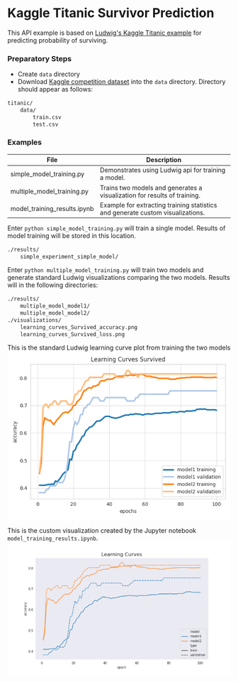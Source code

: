 # Kaggle Titanic Survivor Prediction

This API example is based on [Ludwig's Kaggle Titanic example](https://ludwig-ai.github.io/ludwig-docs/examples/#kaggles-titanic-predicting-survivors) for predicting probability of surviving. 

### Preparatory Steps
* Create `data` directory
* Download [Kaggle competition dataset](https://www.kaggle.com/c/titanic/data) into the `data` directory.  Directory should
appear as follows:
```
titanic/
    data/
        train.csv
        test.csv
```

### Examples
|File|Description|
|----|-----------|
|simple_model_training.py|Demonstrates using Ludwig api for training a model.|
|multiple_model_training.py|Trains two models and generates a visualization for results of training.|
|model_training_results.ipynb|Example for extracting training statistics and generate custom visualizations.|

Enter `python simple_model_training.py` will train a single model.  Results of model training will be stored in this location.
```
./results/
    simple_experiment_simple_model/
```

Enter `python multiple_model_training.py` will train two models and generate standard Ludwig visualizations comparing the 
two models.  Results will in the following directories:
``` 
./results/
    multiple_model_model1/
    multiple_model_model2/
./visualizations/
    learning_curves_Survived_accuracy.png
    learning_curves_Survived_loss.png
```
 
 This is the standard Ludwig learning curve plot from training the two models
 ![](../images/learning_curves_Survived_accuracy.png)
 
 This is the custom visualization created by the Jupyter notebook `model_training_results.ipynb`. 
 ![](../images/custom_learning_curve.png)
